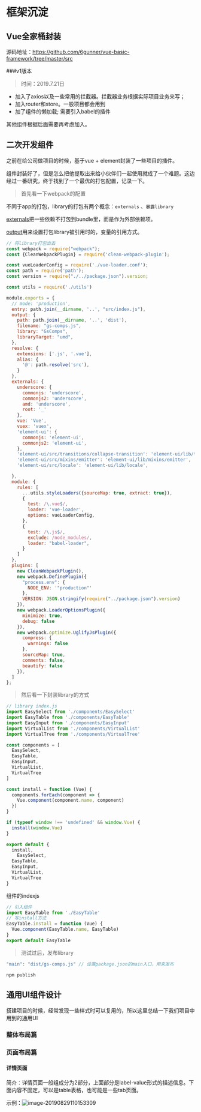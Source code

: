 # 框架沉淀

## Vue全家桶封装

源码地址：https://github.com/6gunner/vue-basic-framework/tree/master/src

###v1版本 

> 时间：2019.7.21日

- 加入了axios以及一些常用的拦截器。拦截器业务根据实际项目业务来写；
- 加入router和store。一般项目都会用到
- 加了组件的懒加载; 需要引入babel的插件

其他组件根据后面需要再考虑加入。





## 二次开发组件

之前在给公司做项目的时候，基于vue + element封装了一些项目的插件。

组件封装好了，但是怎么把他提取出来给小伙伴们一起使用就成了一个难题。这边经过一番研究，终于找到了一个最优的打包配置，记录一下。

> 首先看一下webpack的配置

不同于app的打包，library的打包有两个概念：`externals` 、`暴露library`

[externals](./Webpack#externals)把一些依赖不打包到bundle里，而是作为外部依赖项。

[output](./Webpack#output)用来设置打包library被引用时的，变量的引用方式。

```js
// 将library打包出去
const webpack = require("webpack");
const {CleanWebpackPlugin} = require('clean-webpack-plugin');

const vueLoaderConfig = require('./vue-loader.conf');
const path = require('path');
const version = require("./../package.json").version;

const utils = require('./utils')

module.exports = {
  // mode: 'production',
  entry: path.join(__dirname, '..', "src/index.js"),
  output: {
    path: path.join(__dirname, '..', 'dist'),
    filename: "gs-comps.js",
    library: "GsComps",
    libraryTarget: "umd",
  },
  resolve: {
    extensions: ['.js', '.vue'],
    alias: {
      '@': path.resolve('src'),
    }
  },
  externals: {
    underscore: {
      commonjs: 'underscore',
      commonjs2: 'underscore',
      amd: 'underscore',
      root: '_'
    },
    vue: 'Vue',
    vuex: 'vuex',
    'element-ui': {
      commonjs: 'element-ui',
      commonjs2: 'element-ui',
    },
    'element-ui/src/transitions/collapse-transition': 'element-ui/lib/transitions/collapse-transition',
    'element-ui/src/mixins/emitter': 'element-ui/lib/mixins/emitter',
    'element-ui/src/locale': 'element-ui/lib/locale',

  },
  module: {
    rules: [
      ...utils.styleLoaders({sourceMap: true, extract: true}),
      {
        test: /\.vue$/,
        loader: 'vue-loader',
        options: vueLoaderConfig,
      },
      {
        test: /\.js$/,
        exclude: /node_modules/,
        loader: "babel-loader",
      }
    ]
  },
  plugins: [
    new CleanWebpackPlugin(),
    new webpack.DefinePlugin({
      "process.env": {
        NODE_ENV: '"production"'
      },
      VERSION: JSON.stringify(require("../package.json").version)
    }),
    new webpack.LoaderOptionsPlugin({
      minimize: true,
      debug: false
    }),
    new webpack.optimize.UglifyJsPlugin({
      compress: {
        warnings: false
      },
      sourceMap: true,
      comments: false,
      beautify: false
    }),
  ]
};

```



> 然后看一下封装library的方式

```js
// library index.js
import EasySelect from './components/EasySelect'
import EasyTable from './components/EasyTable'
import EasyInput from './components/EasyInput'
import VirtualList from './components/VirtualList'
import VirtualTree from './components/VirtualTree'

const components = [
  EasySelect,
  EasyTable,
  EasyInput,
  VirtualList,
  VirtualTree
]

const install = function (Vue) {
  components.forEach(component => {
    Vue.component(component.name, component)
  })
}

if (typeof window !== 'undefined' && window.Vue) {
  install(window.Vue)
}

export default {
  install,
 	EasySelect,
  EasyTable,
  EasyInput,
  VirtualList,
  VirtualTree
}
```

组件的indexjs

```js
// 引入组件
import EasyTable from './EasyTable'
// 写install方法
EasyTable.install = function (Vue) {
  Vue.component(EasyTable.name, EasyTable)
}
export default EasyTable
```



> 测试过后，发布library

```js
"main": "dist/gs-comps.js" // 设置package.json的main入口，用来发布
```

```shell
npm publish
```



## 通用UI组件设计

搭建项目的时候，经常发现一些样式时可以复用的，所以这里总结一下我们项目中用到的通用UI

### 整体布局篇



### 页面布局篇

#### 详情页面

简介：详情页面一般组成分为2部分，上面部分是label-value形式的描述信息。下面内容不固定，可以是table表格，也可能是一些tab页面。

示例：![image-20190829110153309](https://ipic-coda.oss-cn-beijing.aliyuncs.com/2020-03-18-031428.png)


